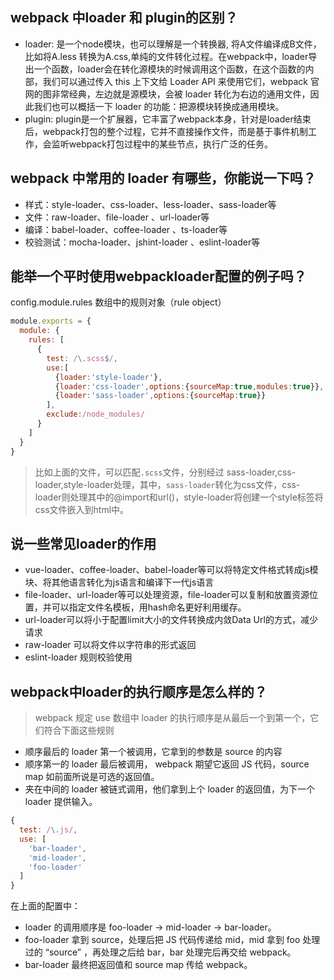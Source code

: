 ## webpack 中loader 和 plugin的区别？
  * loader: 是一个node模块，也可以理解是一个转换器, 将A文件编译成B文件，比如将A.less 转换为A.css,单纯的文件转化过程。在webpack中，loader导出一个函数，loader会在转化源模块的时候调用这个函数，在这个函数的内部，我们可以通过传入 this 上下文给 Loader API 来使用它们，webpack 官网的图非常经典，左边就是源模块，会被 loader 转化为右边的通用文件，因此我们也可以概括一下 loader 的功能：把源模块转换成通用模块。
  * plugin: plugin是一个扩展器，它丰富了webpack本身，针对是loader结束后，webpack打包的整个过程，它并不直接操作文件，而是基于事件机制工作，会监听webpack打包过程中的某些节点，执行广泛的任务。

## webpack 中常用的 loader 有哪些，你能说一下吗？
  * 样式：style-loader、css-loader、less-loader、sass-loader等
  * 文件：raw-loader、file-loader 、url-loader等
  * 编译：babel-loader、coffee-loader 、ts-loader等
  * 校验测试：mocha-loader、jshint-loader 、eslint-loader等

## 能举一个平时使用webpackloader配置的例子吗？
config.module.rules 数组中的规则对象（rule object）
```js
module.exports = {
  module: {
    rules: [
      {
        test: /\.scss$/,
        use:[
          {loader:'style-loader'},
          {loader:'css-loader',options:{sourceMap:true,modules:true}},
          {loader:'sass-loader',options:{sourceMap:true}}
        ],
        exclude:/node_modules/
      }
    ]
  }
}
```
> 比如上面的文件，可以匹配`.scss`文件，分别经过 sass-loader,css-loader,style-loader处理，其中，`sass-loader`转化为css文件，css-loader则处理其中的@import和url()，style-loader将创建一个style标签将css文件嵌入到html中。

## 说一些常见loader的作用
  * vue-loader、coffee-loader、babel-loader等可以将特定文件格式转成js模块、将其他语言转化为js语言和编译下一代js语言
  * file-loader、url-loader等可以处理资源，file-loader可以复制和放置资源位置，并可以指定文件名模板，用hash命名更好利用缓存。
  * url-loader可以将小于配置limit大小的文件转换成内敛Data Url的方式，减少请求
  * raw-loader 可以将文件以字符串的形式返回
  * eslint-loader 规则校验使用


## webpack中loader的执行顺序是怎么样的？
  > webpack 规定 use 数组中 loader 的执行顺序是从最后一个到第一个，它们符合下面这些规则
  * 顺序最后的 loader 第一个被调用，它拿到的参数是 source 的内容
  * 顺序第一的 loader 最后被调用， webpack 期望它返回 JS 代码，source map 如前面所说是可选的返回值。
  * 夹在中间的 loader 被链式调用，他们拿到上个 loader 的返回值，为下一个 loader 提供输入。
  ```js
  {
    test: /\.js/,
    use: [
      'bar-loader',
      'mid-loader',
      'foo-loader'
    ]
  }
  ```
  在上面的配置中：
  * loader 的调用顺序是 foo-loader -> mid-loader -> bar-loader。
  * foo-loader 拿到 source，处理后把 JS 代码传递给 mid，mid 拿到 foo 处理过的 “source” ，再处理之后给 bar，bar 处理完后再交给 webpack。
  * bar-loader 最终把返回值和 source map 传给 webpack。

